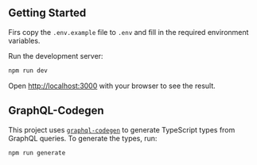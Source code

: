 ## Getting Started

Firs copy the `.env.example` file to `.env` and fill in the required environment variables.

Run the development server:

```bash
npm run dev
```

Open [http://localhost:3000](http://localhost:3000) with your browser to see the result.

## GraphQL-Codegen

This project uses [`graphql-codegen`](https://www.graphql-code-generator.com/) to generate TypeScript types from GraphQL queries. To generate the types, run:

```bash
npm run generate
```
